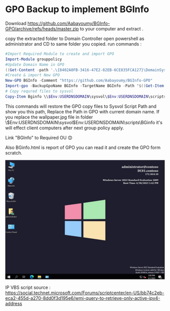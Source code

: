 # GPO Backup to implement BGInfo

Download https://github.com/Aabayoumy/BGInfo-GPO/archive/refs/heads/master.zip to your computer and extract .

copy the extracted folder to Domain Controller
open powershell as administrator and CD to same folder you copied.
run commands :

```powershell
#Import Required Module to create and import GPO
Import-Module grouppolicy
#Update Domain Name in GPO
((Get-Content -path '.\{8402A0FB-3416-47E2-82EB-6CE835FCA127}\DomainSysvol\GPO\Machine\Preferences\Files\Files.xml' -Raw) -replace "CONTOSO.COM", $Env:USERDNSDOMAIN) | Set-Content -Path '.\{8402A0FB-3416-47E2-82EB-6CE835FCA127}\DomainSysvol\GPO\Machine\Preferences\Files\Files.xml'
#Create & import New GPO
New-GPO BGInfo -Comment "https://github.com/Aabayoumy/BGInfo-GPO"
Import-gpo -BackupGpoName BGInfo -TargetName BGInfo -Path "$((Get-Item .).FullName)"
# Copy requred files to sysvol
Copy-Item Bginfo \\$Env:USERDNSDOMAIN\sysvol\$Env:USERDNSDOMAIN\scripts\ -force -Recurse
```

This commands will restore the GPO copy files to Sysvol Script Path and show you this path, Replace the Path in GPO with current domain name.
If you replace the wallpaper.jpg file in folder \\$Env:USERDNSDOMAIN\sysvol\$Env:USERDNSDOMAIN\scripts\BGinfo it's will effect client computers after next group policy apply.

Link "BGInfo" to Required OU 😊

Also BGinfo.html is report of GPO you can read it and create the GPO form scratch.

![Result](Result.png)

IP VBS script source : https://social.technet.microsoft.com/Forums/scriptcenter/en-US/bb74c2eb-eca2-455d-a270-8dd0f3d195e6/wmi-query-to-retrieve-only-active-ipv4-address
